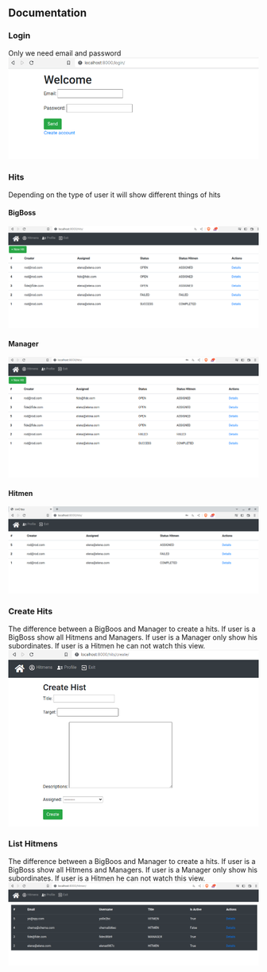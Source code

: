 ## Documentation

### Login
Only we need email and password
![](./login.png)

###  Hits
Depending on the type of user it will show different things of hits

#### BigBoss
![](./list_hit_big_boss.png)

#### Manager
![](./list_hits_manager.png)

#### Hitmen
![](./hits_hitmen.png)


### Create Hits
The difference between a BigBoos and Manager to create a hits.
If user is a BigBoss show all Hitmens and Managers.
If user is a Manager only show his subordinates.
If user is a Hitmen he can not watch this view.
![](./create_hit_big_boss.png)


### List Hitmens
The difference between a BigBoos and Manager to create a hits.
If user is a BigBoss show all Hitmens and Managers.
If user is a Manager only show his subordinates.
If user is a Hitmen he can not watch this view.
![](./list_hitmen.png)
